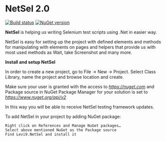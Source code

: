 # NetSel 2.0

[![Build status](https://ci.appveyor.com/api/projects/status/gov5i86kedol4ur7/branch/master?svg=true)](https://ci.appveyor.com/project/Milan/netsel-2307t/branch/master)
[![NuGet version](https://badge.fury.io/nu/Levi9.NetSel.svg)](https://badge.fury.io/nu/Levi9.NetSel)


**NetSel** is helping us writing Selenium test scripts using .Net in easier way. 

NetSel is easy for setting up the project with defined elements and methods for manipulating with elements on pages and helpers that provide us with most used methods as Wait, take Screenshot and many more.

**Install and setup NetSel**

In order to create a new project, go to File -> New -> Project. Select Class Library, name the project and browse location and create.

Make sure your user is granted with the access to *https://nuget.com* and Package source in NuGet Package Manager for your solution is set to *https://www.nuget.org/api/v2*

In this way you will be able to receive NetSel testing framework updates.

To add NetSel in your project by adding NuGet package:

    Right click on References and Manage NuGet packages…
    Select above mentioned NuGet as the Package source
    Find Levi9.NetSel and install it
